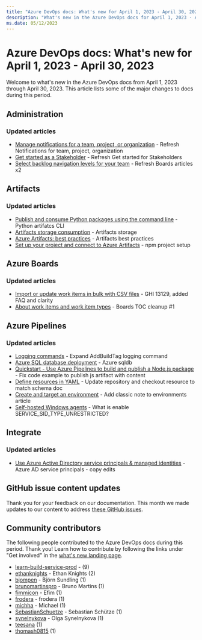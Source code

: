 ```yaml
---
title: "Azure DevOps docs: What's new for April 1, 2023 - April 30, 2023"
description: "What's new in the Azure DevOps docs for April 1, 2023 - April 30, 2023."
ms.date: 05/12/2023
---
```


# Azure DevOps docs: What's new for April 1, 2023 - April 30, 2023

Welcome to what's new in the Azure DevOps docs from April 1, 2023 through April 30, 2023. This article lists some of the major changes to docs during this period.

## Administration

### Updated articles

- [Manage notifications for a team, project, or organization](/azure/devops/organizations/notifications/manage-team-group-global-organization-notifications.md) - Refresh Notifications for team, project, organization
- [Get started as a Stakeholder](/azure/devops/organizations/security/get-started-stakeholder.md) - Refresh Get started for Stakeholders
- [Select backlog navigation levels for your team](/azure/devops/organizations/settings/select-backlog-navigation-levels.md) - Refresh Boards articles x2

## Artifacts

### Updated articles

- [Publish and consume Python packages using the command line](/azure/devops/artifacts/quickstarts/python-cli.md) - Python artifatcs CLI
- [Artifacts storage consumption](/azure/devops/artifacts/artifact-storage.md) - Artifacts storage
- [Azure Artifacts: best practices](/azure/devops/artifacts/concepts/best-practices.md) - Artifacts best practices
- [Set up your project and connect to Azure Artifacts](/azure/devops/artifacts/npm/npmrc.md) - npm project setup

## Azure Boards

### Updated articles

- [Import or update work items in bulk with CSV files](/azure/devops/boards/queries/import-work-items-from-csv.md) - GHI 13129, added FAQ and clarity
- [About work items and work item types](/azure/devops/boards/work-items/about-work-items.md) - Boards TOC cleanup #1

## Azure Pipelines

### Updated articles

- [Logging commands](/azure/devops/pipelines/scripts/logging-commands.md) - Expand AddBuildTag logging command
- [Azure SQL database deployment](/azure/devops/pipelines/targets/azure-sqldb.md) - Azure sqldb
- [Quickstart - Use Azure Pipelines to build and publish a Node.js package](/azure/devops/pipelines/ecosystems/javascript.md) - Fix code example to publish js artifact with content
- [Define resources in YAML](/azure/devops/pipelines/process/resources.md) - Update repository and checkout resource to match schema doc
- [Create and target an environment](/azure/devops/pipelines/process/environments.md) - Add classic note to environments article
- [Self-hosted Windows agents](/azure/devops/pipelines/agents/v2-windows.md) - What is enable SERVICE_SID_TYPE_UNRESTRICTED?

## Integrate

### Updated articles

- [Use Azure Active Directory service principals & managed identities](/azure/devops/integrate/get-started/authentication/service-principal-managed-identity.md) - Azure AD service principals - copy edits

## GitHub issue content updates

Thank you for your feedback on our documentation. This month we made updates to our content to address [these GitHub issues](https://github.com/MicrosoftDocs/azure-devops-docs/issues?q=linked%3Apr+is%3Aissue+is%3Aclosed+closed%3A2023-04-01..2023-04-30).

## Community contributors

The following people contributed to the Azure DevOps docs during this period. Thank you! Learn how to contribute by following the links under "Get involved" in the [what's new landing page](index.yml).

- [learn-build-service-prod](https://github.com/learn-build-service-prod) -  (9)
- [ethanknights](https://github.com/ethanknights) - Ethan Knights (2)
- [bjompen](https://github.com/bjompen) - Björn Sundling (1)
- [brunomartinspro](https://github.com/brunomartinspro) - Bruno Martins (1)
- [fimmicon](https://github.com/fimmicon) - Efim (1)
- [frodera](https://github.com/frodera) - frodera (1)
- [michha](https://github.com/michha) - Michael (1)
- [SebastianSchuetze](https://github.com/SebastianSchuetze) - Sebastian Schütze (1)
- [synelnykova](https://github.com/synelnykova) - Olga Synelnykova (1)
- [teesana](https://github.com/teesana) (1)
- [thomash0815](https://github.com/thomash0815) (1)
